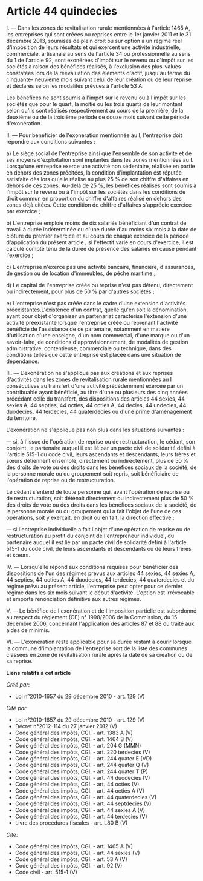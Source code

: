 # Article 44 quindecies

I. ― Dans les zones de revitalisation rurale mentionnées à l'article 1465 A, les entreprises qui sont créées ou reprises
entre le 1er janvier 2011 et le 31 décembre 2013, soumises de plein droit ou sur option à un régime réel d'imposition de
leurs résultats et qui exercent une activité industrielle, commerciale, artisanale au sens de l'article 34 ou professionnelle
au sens du 1 de l'article 92, sont exonérées d'impôt sur le revenu ou d'impôt sur les sociétés à raison des bénéfices
réalisés, à l'exclusion des plus-values constatées lors de la réévaluation des éléments d'actif, jusqu'au terme du cinquante-
neuvième mois suivant celui de leur création ou de leur reprise et déclarés selon les modalités prévues à l'article 53 A. 

Les bénéfices ne sont soumis à l'impôt sur le revenu ou à l'impôt sur les sociétés que pour le quart, la moitié ou les trois
quarts de leur montant selon qu'ils sont réalisés respectivement au cours de la première, de la deuxième ou de la troisième
période de douze mois suivant cette période d'exonération. 

II. ― Pour bénéficier de l'exonération mentionnée au I, l'entreprise doit répondre aux conditions suivantes : 

a) Le siège social de l'entreprise ainsi que l'ensemble de son activité et de ses moyens d'exploitation sont implantés dans
les zones mentionnées au I. Lorsqu'une entreprise exerce une activité non sédentaire, réalisée en partie en dehors des zones
précitées, la condition d'implantation est réputée satisfaite dès lors qu'elle réalise au plus 25 % de son chiffre d'affaires
en dehors de ces zones. Au-delà de 25 %, les bénéfices réalisés sont soumis à l'impôt sur le revenu ou à l'impôt sur les
sociétés dans les conditions de droit commun en proportion du chiffre d'affaires réalisé en dehors des zones déjà citées.
Cette condition de chiffre d'affaires s'apprécie exercice par exercice ; 

b) L'entreprise emploie moins de dix salariés bénéficiant d'un contrat de travail à durée indéterminée ou d'une durée d'au
moins six mois à la date de clôture du premier exercice et au cours de chaque exercice de la période d'application du présent
article ; si l'effectif varie en cours d'exercice, il est calculé compte tenu de la durée de présence des salariés en cause
pendant l'exercice ; 

c) L'entreprise n'exerce pas une activité bancaire, financière, d'assurances, de gestion ou de location d'immeubles, de pêche
maritime ; 

d) Le capital de l'entreprise créée ou reprise n'est pas détenu, directement ou indirectement, pour plus de 50 % par d'autres
sociétés ; 

e) L'entreprise n'est pas créée dans le cadre d'une extension d'activités préexistantes.L'existence d'un contrat, quelle
qu'en soit la dénomination, ayant pour objet d'organiser un partenariat caractérise l'extension d'une activité préexistante
lorsque l'entreprise créée ou reprenant l'activité bénéficie de l'assistance de ce partenaire, notamment en matière
d'utilisation d'une enseigne, d'un nom commercial, d'une marque ou d'un savoir-faire, de conditions d'approvisionnement, de
modalités de gestion administrative, contentieuse, commerciale ou technique, dans des conditions telles que cette entreprise
est placée dans une situation de dépendance. 

III. ― L'exonération ne s'applique pas aux créations et aux reprises d'activités dans les zones de revitalisation rurale
mentionnées au I consécutives au transfert d'une activité précédemment exercée par un contribuable ayant bénéficié, au titre
d'une ou plusieurs des cinq années précédant celle du transfert, des dispositions des articles 44 sexies, 44 sexies A, 44
septies, 44 octies, 44 octies A, 44 decies, 44 undecies, 44 duodecies, 44 terdecies, 44 quaterdecies ou d'une prime
d'aménagement du territoire.

L'exonération ne s'applique pas non plus dans les situations suivantes : 

― si, à l'issue de l'opération de reprise ou de restructuration, le cédant, son conjoint, le partenaire auquel il est lié par
un pacte civil de solidarité défini à l'article 515-1 du code civil, leurs ascendants et descendants, leurs frères et sœurs
détiennent ensemble, directement ou indirectement, plus de 50 % des droits de vote ou des droits dans les bénéfices sociaux
de la société, de la personne morale ou du groupement soit repris, soit bénéficiaire de l'opération de reprise ou de
restructuration. 

Le cédant s'entend de toute personne qui, avant l'opération de reprise ou de restructuration, soit détenait directement ou
indirectement plus de 50 % des droits de vote ou des droits dans les bénéfices sociaux de la société, de la personne morale
ou du groupement qui a fait l'objet de l'une de ces opérations, soit y exerçait, en droit ou en fait, la direction
effective ; 

― si l'entreprise individuelle a fait l'objet d'une opération de reprise ou de restructuration au profit du conjoint de
l'entrepreneur individuel, du partenaire auquel il est lié par un pacte civil de solidarité défini à l'article 515-1 du code
civil, de leurs ascendants et descendants ou de leurs frères et sœurs. 

IV. ― Lorsqu'elle répond aux conditions requises pour bénéficier des dispositions de l'un des régimes prévus aux articles 44
sexies, 44 sexies A, 44 septies, 44 octies A, 44 duodecies, 44 terdecies, 44 quaterdecies et du régime prévu au présent
article, l'entreprise peut opter pour ce dernier régime dans les six mois suivant le début d'activité. L'option est
irrévocable et emporte renonciation définitive aux autres régimes.

V. ― Le bénéfice de l'exonération et de l'imposition partielle est subordonné au respect du règlement (CE) n° 1998/2006 de la
Commission, du 15 décembre 2006, concernant l'application des articles 87 et 88 du traité aux aides de minimis. 

VI. ― L'exonération reste applicable pour sa durée restant à courir lorsque la commune d'implantation de l'entreprise sort de
la liste des communes classées en zone de revitalisation rurale après la date de sa création ou de sa reprise.

**Liens relatifs à cet article**

_Créé par_:

  - Loi n°2010-1657 du 29 décembre 2010 - art. 129 (V)

_Cité par_:

  - Loi n°2010-1657 du 29 décembre 2010 - art. 129 (V)
  - Décret n°2012-114 du 27 janvier 2012 (V)
  - Code général des impôts, CGI. - art. 1383 A (V)
  - Code général des impôts, CGI. - art. 1464 B (V)
  - Code général des impôts, CGI. - art. 204 G (MMN)
  - Code général des impôts, CGI. - art. 220 terdecies (V)
  - Code général des impôts, CGI. - art. 244 quater E (VD)
  - Code général des impôts, CGI. - art. 244 quater Q (V)
  - Code général des impôts, CGI. - art. 244 quater T (P)
  - Code général des impôts, CGI. - art. 44 duodecies (V)
  - Code général des impôts, CGI. - art. 44 octies (V)
  - Code général des impôts, CGI. - art. 44 octies A (V)
  - Code général des impôts, CGI. - art. 44 quaterdecies (V)
  - Code général des impôts, CGI. - art. 44 septdecies (V)
  - Code général des impôts, CGI. - art. 44 sexies A (V)
  - Code général des impôts, CGI. - art. 44 terdecies (V)
  - Livre des procédures fiscales - art. L80 B (V)

_Cite_:

  - Code général des impôts, CGI. - art. 1465 A (V)
  - Code général des impôts, CGI. - art. 44 sexies (V)
  - Code général des impôts, CGI. - art. 53 A (V)
  - Code général des impôts, CGI. - art. 92 (V)
  - Code civil - art. 515-1 (V)
